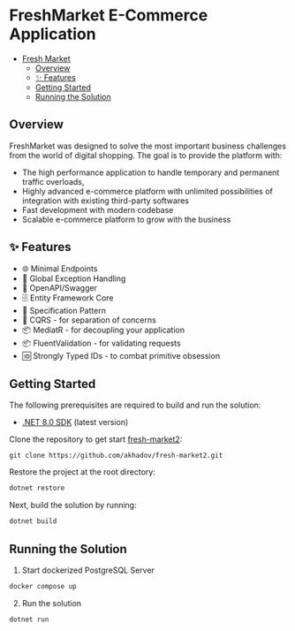 # FreshMarket E-Commerce Application
<!-- TOC -->
- [Fresh Market](#freshMarket-e-commerce-application)
    - [Overview](#overview)
    - [✨ Features](#-features)
    - [Getting Started](#getting-started)
    - [Running the Solution](#running-the-solution)
<!-- TOC -->

## Overview
FreshMarket was designed to solve the most important business challenges from the world of digital shopping. The goal is to provide the platform with:
* The high performance application to handle temporary and permanent traffic overloads,
* Highly advanced e-commerce platform with unlimited possibilities of integration with existing third-party softwares
* Fast development with modern codebase
* Scalable e-commerce platform to grow with the business

## ✨ Features

- 🌐 Minimal Endpoints
- 🔑 Global Exception Handling
- 📝 OpenAPI/Swagger
- 🗄️ Entity Framework Core
- 🧩 Specification Pattern
- 🔀 CQRS - for separation of concerns
- 📦 MediatR - for decoupling your application
- 📦 FluentValidation - for validating requests
- 🆔 Strongly Typed IDs - to combat primitive obsession

## Getting Started

The following prerequisites are required to build and run the solution:

- [.NET 8.0 SDK](https://dotnet.microsoft.com/download/dotnet/8.0) (latest version)

Clone the repository to get start [fresh-market2](https://github.com/akhadov/fresh-market2):
```
git clone https://github.com/akhadov/fresh-market2.git
```
Restore the project at the root directory:
```bash
dotnet restore
```
Next, build the solution by running:
```bash
dotnet build
```

## Running the Solution

1. Start dockerized PostgreSQL Server

```bash
docker compose up
```

2. Run the solution

```bash
dotnet run
```

